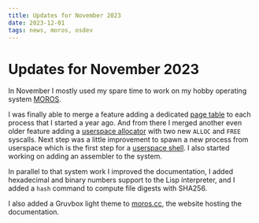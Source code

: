 ```yaml
---
title: Updates for November 2023
date: 2023-12-01
tags: news, moros, osdev
---
```


# Updates for November 2023

In November I mostly used my spare time to work on my hobby operating system
[MOROS][0].

I was finally able to merge a feature adding a dedicated [page table][1] to
each process that I started a year ago. And from there I merged another even
older feature adding a [userspace allocator][2] with two new `ALLOC` and `FREE`
syscalls. Next step was a little improvement to spawn a new process from
userspace which is the first step for a [userspace shell][3]. I also started
working on adding an assembler to the system.

In parallel to that system work I improved the documentation, I added
hexadecimal and binary numbers support to the Lisp interpreter, and I added a
`hash` command to compute file digests with SHA256.

I also added a Gruvbox light theme to [moros.cc][4], the website hosting the
documentation.

[0]: https://github.com/vinc/moros
[1]: https://github.com/vinc/moros/pull/454
[2]: https://github.com/vinc/moros/pull/544
[3]: https://github.com/vinc/moros/pull/548
[4]: http://moros.cc
